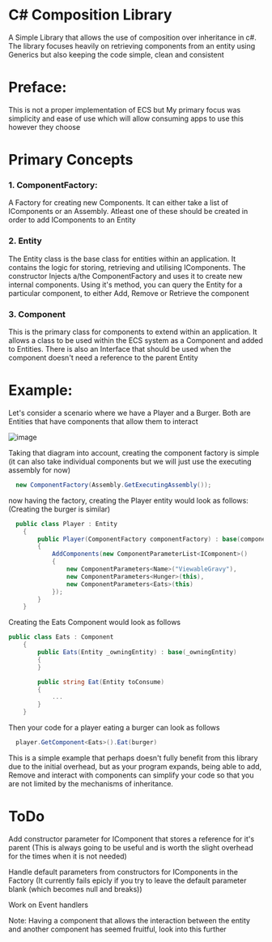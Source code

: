 # C# Composition Library
A Simple Library that allows the use of composition over inheritance in c#. The library focuses heavily on retrieving components from an entity using Generics but also keeping the code simple, clean and consistent

# Preface:
This is not a proper implementation of ECS but My primary focus was simplicity and ease of use which will allow consuming apps to use this however they choose

# Primary Concepts
### 1. ComponentFactory: 
  A Factory for creating new Components. It can either take a list of IComponents or an Assembly. Atleast one of these should be created in order to add IComponents to an Entity
  
### 2. Entity
  The Entity class is the base class for entities within an application. It contains the logic for storing, retrieving and utilising IComponents. The constructor Injects a/the ComponentFactory and uses it to create new internal components. Using it's method, you can query the Entity for a particular component, to either Add, Remove or Retrieve the component
  
### 3. Component
  This is the primary class for components to extend within an application. It allows a class to be used within the ECS system as a Component and added to Entities. There is also an Interface that should be used when the component doesn't need a reference to the parent Entity
  
  
# Example:
Let's consider a scenario where we have a Player and a Burger. Both are Entities that have components that allow them to interact

![image](https://user-images.githubusercontent.com/42259073/109454708-ea5d2780-7aa8-11eb-9366-91dc44e97248.png)

Taking that diagram into account, creating the component factory is simple (it can also take individual components but we will just use the executing assembly for now)

```cs
  new ComponentFactory(Assembly.GetExecutingAssembly());
```

now having the factory, creating the Player entity would look as follows: (Creating the burger is similar)
```cs
  public class Player : Entity
    {
        public Player(ComponentFactory componentFactory) : base(componentFactory)
        {
            AddComponents(new ComponentParameterList<IComponent>()
            {
                new ComponentParameters<Name>("ViewableGravy"),
                new ComponentParameters<Hunger>(this),
                new ComponentParameters<Eats>(this)
            });
        }
    }
```

Creating the Eats Component would look as follows
```cs
public class Eats : Component
    {
        public Eats(Entity _owningEntity) : base(_owningEntity)
        {
        }

        public string Eat(Entity toConsume)
        {
            ...
        }
    }
```

Then your code for a player eating a burger can look as follows
```cs
  player.GetComponent<Eats>().Eat(burger)
```

This is a simple example that perhaps doesn't fully benefit from this library due to the initial overhead, but as your program expands, being able to add, Remove and interact with components can simplify your code so that you are not limited by the mechanisms of inheritance.

# ToDo
  Add constructor parameter for IComponent that stores a reference for it's parent (This is always going to be useful and is worth the slight overhead for the times when it is not needed)
  
  Handle default parameters from constructors for IComponents in the Factory (It currently fails epicly if you try to leave the default parameter blank (which becomes null and breaks))
  
  Work on Event handlers
  
  Note: Having a component that allows the interaction between the entity and another component has seemed fruitful, look into this further
